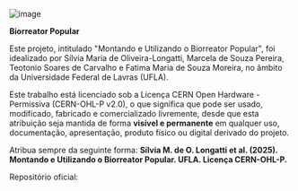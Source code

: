![image](https://github.com/user-attachments/assets/06a38380-0c40-47ee-84b3-6c3a82f0c942)

**Biorreator Popular**

Este projeto, intitulado "Montando e Utilizando o Biorreator Popular", foi idealizado por Sílvia Maria de Oliveira-Longatti, Marcela de Souza Pereira, Teotonio Soares de Carvalho e Fatima Maria de Souza Moreira, no âmbito da Universidade Federal de Lavras (UFLA).

Este trabalho está licenciado sob a Licença CERN Open Hardware - Permissiva (CERN-OHL-P v2.0), o que significa que pode ser usado, modificado, fabricado e comercializado livremente, desde que esta atribuição seja mantida de forma **visível e permanente** em qualquer uso, documentação, apresentação, produto físico ou digital derivado do projeto.

Atribua sempre da seguinte forma:
**Sílvia M. de O. Longatti et al. (2025). Montando e Utilizando o Biorreator Popular. UFLA. Licença CERN-OHL-P.**

Repositório oficial: 
